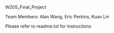 W205_Final_Project

Team Members: Alan Wang, Eric Perkins, Kuan Lin

Please refer to readme.txt for instructions
